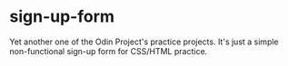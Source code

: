 # sign-up-form

Yet another one of the Odin Project's practice projects. It's just a simple non-functional sign-up form for CSS/HTML practice.
